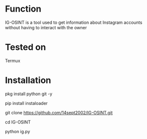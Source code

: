 # Function
IG-OSINT is a tool used to get information about Instagram accounts without having to interact with the owner
# Tested on
Termux
# Installation
pkg install python git -y

pip install instaloader

git clone https://github.com/14sept2002/IG-OSINT.git

cd IG-OSINT

python ig.py

